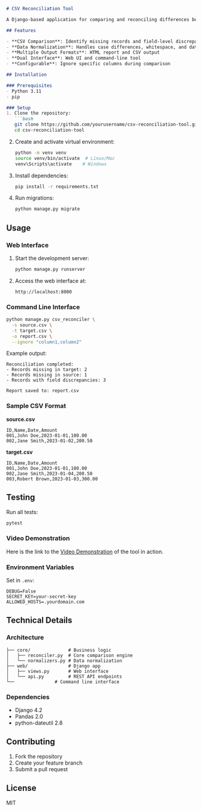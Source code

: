 
```markdown
# CSV Reconciliation Tool

A Django-based application for comparing and reconciling differences between two CSV files, with both web interface and CLI support.

## Features

- **CSV Comparison**: Identify missing records and field-level discrepancies
- **Data Normalization**: Handles case differences, whitespace, and date formats
- **Multiple Output Formats**: HTML report and CSV output
- **Dual Interface**: Web UI and command-line tool
- **Configurable**: Ignore specific columns during comparison

## Installation

### Prerequisites
- Python 3.11
- pip

### Setup
1. Clone the repository:
   ```bash
   git clone https://github.com/yourusername/csv-reconciliation-tool.git
   cd csv-reconciliation-tool
   ```

2. Create and activate virtual environment:
   ```bash
   python -m venv venv
   source venv/bin/activate  # Linux/Mac
   venv\Scripts\activate    # Windows
   ```

3. Install dependencies:
   ```bash
   pip install -r requirements.txt
   ```

4. Run migrations:
   ```bash
   python manage.py migrate
   ```

## Usage

### Web Interface
1. Start the development server:
   ```bash
   python manage.py runserver
   ```

2. Access the web interface at:
   ```
   http://localhost:8000
   ```

### Command Line Interface
```bash
python manage.py csv_reconciler \
  -s source.csv \
  -t target.csv \
  -o report.csv \
  --ignore "column1,column2"
```

Example output:
```
Reconciliation completed:
- Records missing in target: 2
- Records missing in source: 1  
- Records with field discrepancies: 3

Report saved to: report.csv
```

### Sample CSV Format
**source.csv**
```csv
ID,Name,Date,Amount
001,John Doe,2023-01-01,100.00
002,Jane Smith,2023-01-02,200.50
```

**target.csv**  
```csv
ID,Name,Date,Amount
001,John Doe,2023-01-01,100.00
002,Jane Smith,2023-01-04,200.50
003,Robert Brown,2023-01-03,300.00
```

## Testing

Run all tests:
```bash
pytest
```

###  Video Demonstration

Here is the link to the [Video Demonstration](https://www.loom.com/share/22a2686b27ee4430aa3bb44a50583a7e?sid=d3a76bb2-31e4-4200-a6c3-c4257c757e8f) of the tool in action.



### Environment Variables
Set in `.env`:
```
DEBUG=False
SECRET_KEY=your-secret-key
ALLOWED_HOSTS=.yourdomain.com
```

## Technical Details

### Architecture
```
├── core/              # Business logic
│   ├── reconciler.py  # Core comparison engine
│   └── normalizers.py # Data normalization
├── web/               # Django app
│   ├── views.py       # Web interface
│   └── api.py         # REST API endpoints
└──               # Command line interface
```

### Dependencies
- Django 4.2
- Pandas 2.0
- python-dateutil 2.8

## Contributing

1. Fork the repository
2. Create your feature branch
3. Submit a pull request

## License
MIT
```